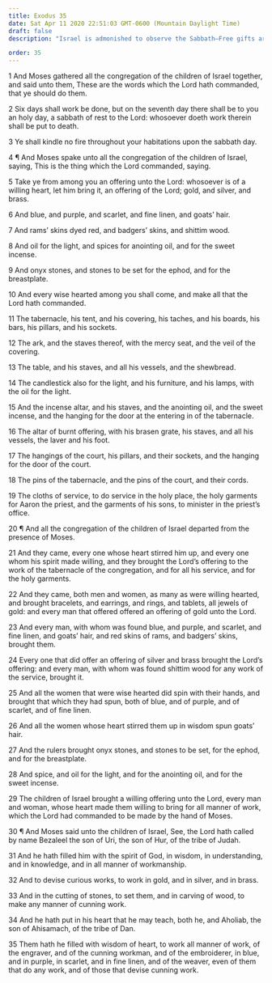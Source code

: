 ```yaml
---
title: Exodus 35
date: Sat Apr 11 2020 22:51:03 GMT-0600 (Mountain Daylight Time)
draft: false
description: "Israel is admonished to observe the Sabbath—Free gifts are offered for the tabernacle—The calls and inspiration of certain artisans are confirmed."

order: 35
---
```

    
1 And Moses gathered all the congregation of the children of Israel together, and said unto them, These are the words which the Lord hath commanded, that ye should do them.

2 Six days shall work be done, but on the seventh day there shall be to you an holy day, a sabbath of rest to the Lord: whosoever doeth work therein shall be put to death.

3 Ye shall kindle no fire throughout your habitations upon the sabbath day.

4 ¶ And Moses spake unto all the congregation of the children of Israel, saying, This is the thing which the Lord commanded, saying.

5 Take ye from among you an offering unto the Lord: whosoever is of a willing heart, let him bring it, an offering of the Lord; gold, and silver, and brass.

6 And blue, and purple, and scarlet, and fine linen, and goats’ hair.

7 And rams’ skins dyed red, and badgers’ skins, and shittim wood.

8 And oil for the light, and spices for anointing oil, and for the sweet incense.

9 And onyx stones, and stones to be set for the ephod, and for the breastplate.

10 And every wise hearted among you shall come, and make all that the Lord hath commanded.

11 The tabernacle, his tent, and his covering, his taches, and his boards, his bars, his pillars, and his sockets.

12 The ark, and the staves thereof, with the mercy seat, and the veil of the covering.

13 The table, and his staves, and all his vessels, and the shewbread.

14 The candlestick also for the light, and his furniture, and his lamps, with the oil for the light.

15 And the incense altar, and his staves, and the anointing oil, and the sweet incense, and the hanging for the door at the entering in of the tabernacle.

16 The altar of burnt offering, with his brasen grate, his staves, and all his vessels, the laver and his foot.

17 The hangings of the court, his pillars, and their sockets, and the hanging for the door of the court.

18 The pins of the tabernacle, and the pins of the court, and their cords.

19 The cloths of service, to do service in the holy place, the holy garments for Aaron the priest, and the garments of his sons, to minister in the priest’s office.

20 ¶ And all the congregation of the children of Israel departed from the presence of Moses.

21 And they came, every one whose heart stirred him up, and every one whom his spirit made willing, and they brought the Lord’s offering to the work of the tabernacle of the congregation, and for all his service, and for the holy garments.

22 And they came, both men and women, as many as were willing hearted, and brought bracelets, and earrings, and rings, and tablets, all jewels of gold: and every man that offered offered an offering of gold unto the Lord.

23 And every man, with whom was found blue, and purple, and scarlet, and fine linen, and goats’ hair, and red skins of rams, and badgers’ skins, brought them.

24 Every one that did offer an offering of silver and brass brought the Lord’s offering: and every man, with whom was found shittim wood for any work of the service, brought it.

25 And all the women that were wise hearted did spin with their hands, and brought that which they had spun, both of blue, and of purple, and of scarlet, and of fine linen.

26 And all the women whose heart stirred them up in wisdom spun goats’ hair.

27 And the rulers brought onyx stones, and stones to be set, for the ephod, and for the breastplate.

28 And spice, and oil for the light, and for the anointing oil, and for the sweet incense.

29 The children of Israel brought a willing offering unto the Lord, every man and woman, whose heart made them willing to bring for all manner of work, which the Lord had commanded to be made by the hand of Moses.

30 ¶ And Moses said unto the children of Israel, See, the Lord hath called by name Bezaleel the son of Uri, the son of Hur, of the tribe of Judah.

31 And he hath filled him with the spirit of God, in wisdom, in understanding, and in knowledge, and in all manner of workmanship.

32 And to devise curious works, to work in gold, and in silver, and in brass.

33 And in the cutting of stones, to set them, and in carving of wood, to make any manner of cunning work.

34 And he hath put in his heart that he may teach, both he, and Aholiab, the son of Ahisamach, of the tribe of Dan.

35 Them hath he filled with wisdom of heart, to work all manner of work, of the engraver, and of the cunning workman, and of the embroiderer, in blue, and in purple, in scarlet, and in fine linen, and of the weaver, even of them that do any work, and of those that devise cunning work.
